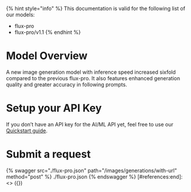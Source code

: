 [#references:start]: <> ({ "template": "openapi" })
{% hint style="info" %}
This documentation is valid for the following list of our models:
* flux-pro
* flux-pro/v1.1
{% endhint %}

# Model Overview
A new image generation model with inference speed increased sixfold compared to the previous flux-pro. It also features enhanced generation quality and greater accuracy in following prompts.

# Setup your API Key
If you don’t have an API key for the AI/ML API yet, feel free to use our [Quickstart guide](https://docs.aimlapi.com/quickstart/setting-up).

# Submit a request
{% swagger src="./flux-pro.json" path="/images/generations/with-url" method="post" %}
./flux-pro.json
{% endswagger %}
[#references:end]: <> ({})